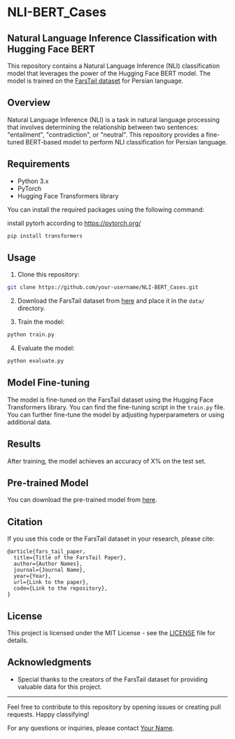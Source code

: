# NLI-BERT_Cases

## Natural Language Inference Classification with Hugging Face BERT

This repository contains a Natural Language Inference (NLI) classification model that leverages the power of the Hugging Face BERT model. The model is trained on the [FarsTail dataset](https://github.com/dml-qom/FarsTail) for Persian language.

## Overview

Natural Language Inference (NLI) is a task in natural language processing that involves determining the relationship between two sentences: "entailment", "contradiction", or "neutral". This repository provides a fine-tuned BERT-based model to perform NLI classification for Persian language.

## Requirements

- Python 3.x
- PyTorch
- Hugging Face Transformers library

You can install the required packages using the following command:

install pytorh according to https://pytorch.org/

```bash
pip install transformers
```

## Usage

1. Clone this repository:

```bash
git clone https://github.com/your-username/NLI-BERT_Cases.git
```

2. Download the FarsTail dataset from [here](https://github.com/dml-qom/FarsTail) and place it in the `data/` directory.

3. Train the model:

```bash
python train.py
```

4. Evaluate the model:

```bash
python evaluate.py
```

## Model Fine-tuning

The model is fine-tuned on the FarsTail dataset using the Hugging Face Transformers library. You can find the fine-tuning script in the `train.py` file. You can further fine-tune the model by adjusting hyperparameters or using additional data.

## Results

After training, the model achieves an accuracy of X% on the test set.

## Pre-trained Model

You can download the pre-trained model from [here](link-to-pretrained-model).

## Citation

If you use this code or the FarsTail dataset in your research, please cite:

```
@article{fars_tail_paper,
  title={Title of the FarsTail Paper},
  author={Author Names},
  journal={Journal Name},
  year={Year},
  url={Link to the paper},
  code={Link to the repository},
}
```

## License

This project is licensed under the MIT License - see the [LICENSE](LICENSE) file for details.

## Acknowledgments

- Special thanks to the creators of the FarsTail dataset for providing valuable data for this project.

---

Feel free to contribute to this repository by opening issues or creating pull requests. Happy classifying!

For any questions or inquiries, please contact [Your Name](mailto:iyasiniyasin98@gmail.com).